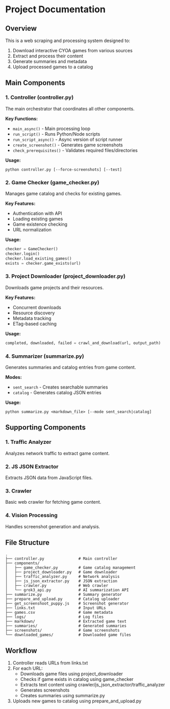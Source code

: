 # Project Documentation

## Overview
This is a web scraping and processing system designed to:
1. Download interactive CYOA games from various sources
2. Extract and process their content
3. Generate summaries and metadata
4. Upload processed games to a catalog

## Main Components

### 1. Controller (controller.py)
The main orchestrator that coordinates all other components.

**Key Functions:**
- `main_async()` - Main processing loop
- `run_script()` - Runs Python/Node scripts
- `run_script_async()` - Async version of script runner
- `create_screenshot()` - Generates game screenshots
- `check_prerequisites()` - Validates required files/directories

**Usage:**
```
python controller.py [--force-screenshots] [--test]
```

### 2. Game Checker (game_checker.py)
Manages game catalog and checks for existing games.

**Key Features:**
- Authentication with API
- Loading existing games
- Game existence checking
- URL normalization

**Usage:**
```python
checker = GameChecker()
checker.login()
checker.load_existing_games()
exists = checker.game_exists(url)
```

### 3. Project Downloader (project_downloader.py)
Downloads game projects and their resources.

**Key Features:**
- Concurrent downloads
- Resource discovery
- Metadata tracking
- ETag-based caching

**Usage:**
```python
completed, downloaded, failed = crawl_and_download(url, output_path)
```

### 4. Summarizer (summarize.py)
Generates summaries and catalog entries from game content.

**Modes:**
- `sent_search` - Creates searchable summaries
- `catalog` - Generates catalog JSON entries

**Usage:**
```
python summarize.py <markdown_file> [--mode sent_search|catalog]
```

## Supporting Components

### 1. Traffic Analyzer
Analyzes network traffic to extract game content.

### 2. JS JSON Extractor
Extracts JSON data from JavaScript files.

### 3. Crawler
Basic web crawler for fetching game content.

### 4. Vision Processing
Handles screenshot generation and analysis.

## File Structure

```
.
├── controller.py               # Main controller
├── components/
│   ├── game_checker.py         # Game catalog management
│   ├── project_downloader.py   # Game downloader
│   ├── traffic_analyzer.py     # Network analysis
│   ├── js_json_extractor.py    # JSON extraction
│   ├── crawler.py              # Web crawler
│   └── grok3_api.py            # AI summarization API
├── summarize.py                # Summary generator
├── prepare_and_upload.py       # Catalog uploader
├── get_screenshoot_puppy.js    # Screenshot generator
├── links.txt                   # Input URLs
├── games.csv                   # Game metadata
├── logs/                       # Log files
├── markdown/                   # Extracted game text
├── summaries/                  # Generated summaries
├── screenshots/                # Game screenshots
└── downloaded_games/           # Downloaded game files
```

## Workflow

1. Controller reads URLs from links.txt
2. For each URL:
   - Downloads game files using project_downloader
   - Checks if game exists in catalog using game_checker
   - Extracts text content using crawler/js_json_extractor/traffic_analyzer
   - Generates screenshots
   - Creates summaries using summarize.py
3. Uploads new games to catalog using prepare_and_upload.py
 